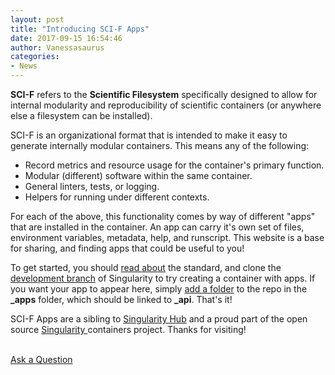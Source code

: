 ```yaml
---
layout: post
title: "Introducing SCI-F Apps"
date: 2017-09-15 16:54:46
author: Vanessasaurus
categories:
- News
---
```


<b>SCI-F</b> refers to the <b>Scientific Filesystem</b> specifically designed to allow for internal
modularity and reproducibility of scientific containers (or anywhere else a filesystem can be installed).

<!--more--> 

<p>SCI-F is an organizational format that is intended to make it easy to generate internally modular containers. This means any of the following:

<ul class="list">
  <li>Record metrics and resource usage for the container's primary function.</li>
  <li>Modular (different) software within the same container.</li>
  <li>General linters, tests, or logging.</li>
  <li>Helpers for running under different contexts.</li>
</ul>

<p>For each of the above, this functionality comes by way of different "apps" that are installed in the container. An app can carry it's own set of files, environment variables, metadata, help, and runscript. This website is a base for sharing, and finding apps that could be useful to you!</p>
<p>To get started, you should <a href="https://docs.google.com/document/d/1k0I1M1BIR1aqGxVVJrow_Gj3T8BXHco-oqnreYKuxL8/edit#" target="_blank">read about</a> the standard, and clone the <a href="" target="_blank">development branch</a> of Singularity to try creating a container with apps. If you want your app to appear here, simply <a href="https://www.github.com/containers-ftw/containers-ftw.gitub.io" target="_blank">add a folder</a> to the repo in the <strong>_apps</strong> folder, which should be linked to <strong>_api</strong>. That's it!</p>
<p>SCI-F Apps are a sibling to <a href="https://www.singularity-hub.org" target="_blank">Singularity Hub</a> and a proud part of the open source <a href="https://singularityware.github.io" target="_blank">Singularity </a> containers project. Thanks for visiting!</p>
<p><br/><a href="https://www.github.com/containers-ftw/containers-ftw.github.io/issues" class="btn btn-theme">Ask a Question</a></p>

